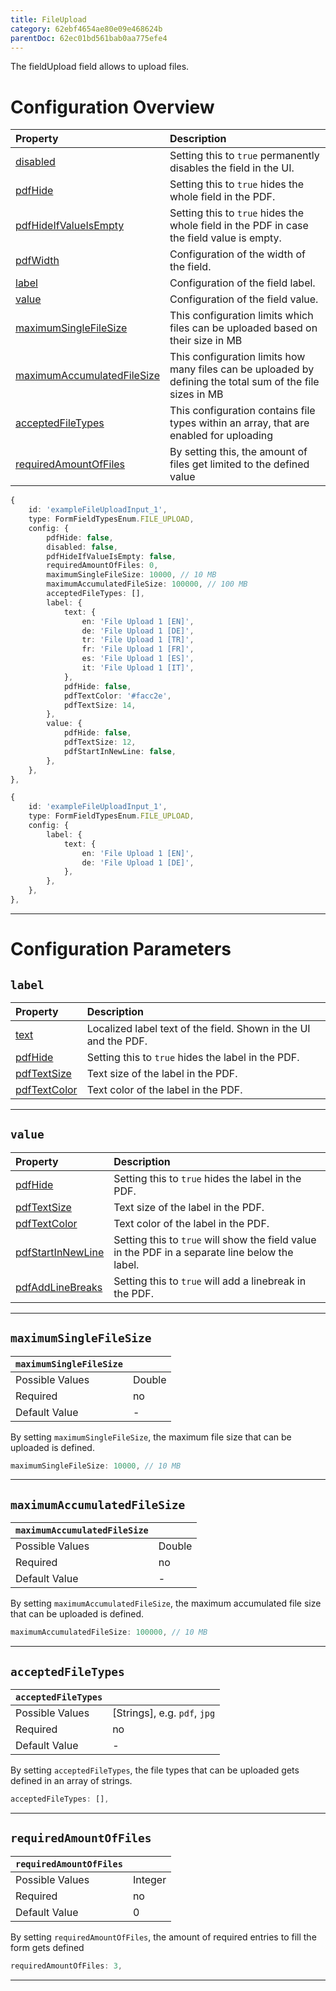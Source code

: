 ```yaml
---
title: FileUpload
category: 62ebf4654ae80e09e468624b
parentDoc: 62ec01bd561bab0aa775efe4
---
```


The fieldUpload field allows to upload files.
# Configuration Overview

| Property                                                                     | Description                      |
| :--------------------------------------------------------------------------- | :--------------------------------|
| [disabled](./24-general-properties/#disabled)                                | Setting this to `true` permanently disables the field in the UI. |
| [pdfHide](./24-general-properties/#pdfhide)                                  | Setting this to `true` hides the whole field in the PDF. |
| [pdfHideIfValueIsEmpty](./24-general-properties/#pdfhideifvalueisempty)      | Setting this to `true` hides the whole field in the PDF in case the field value is empty. |
| [pdfWidth](./24-general-properties/#pdfwidth)                                | Configuration of the width of the field. |
| [label](#label)                                                              | Configuration of the field label. |
| [value](#value)                                                              | Configuration of the field value. |
| [maximumSingleFileSize](#maximumsinglefilesize)                              | This configuration limits which files can be uploaded based on their size in MB |
| [maximumAccumulatedFileSize](#maximumaccumulatedfilesize)                    | This configuration limits how many files can be uploaded by defining the total sum of the file sizes in MB |
| [acceptedFileTypes](#acceptedfiletypes)                                      | This configuration contains file types within an array, that are enabled for uploading |
| [requiredAmountOfFiles](#requiredamountoffiles)                              | By setting this, the amount of files get limited to the defined value |

``` typescript (complete)
{
    id: 'exampleFileUploadInput_1',
    type: FormFieldTypesEnum.FILE_UPLOAD,
    config: {
        pdfHide: false,
        disabled: false,
        pdfHideIfValueIsEmpty: false,
        requiredAmountOfFiles: 0,
        maximumSingleFileSize: 10000, // 10 MB
        maximumAccumulatedFileSize: 100000, // 100 MB
        acceptedFileTypes: [],
        label: {
            text: {
                en: 'File Upload 1 [EN]',
                de: 'File Upload 1 [DE]',
                tr: 'File Upload 1 [TR]',
                fr: 'File Upload 1 [FR]',
                es: 'File Upload 1 [ES]',
                it: 'File Upload 1 [IT]',
            },
            pdfHide: false,
            pdfTextColor: '#facc2e',
            pdfTextSize: 14,
        },
        value: {
            pdfHide: false,
            pdfTextSize: 12,
            pdfStartInNewLine: false,
        },
    },
},
```

``` typescript (minimal)
{
    id: 'exampleFileUploadInput_1',
    type: FormFieldTypesEnum.FILE_UPLOAD,
    config: {
        label: {
            text: {
                en: 'File Upload 1 [EN]',
                de: 'File Upload 1 [DE]',
            },
        },
    },
},
```


---
# Configuration Parameters

## `label`

| Property                                                    | Description                       |
| :---------------------------------------------------------- | :-------------------------------- |
| [text](./24-general-properties/#text)                       | Localized label text of the field. Shown in the UI and the PDF. |
| [pdfHide](./24-general-properties/#pdfhide)                 | Setting this to `true` hides the label in the PDF. |
| [pdfTextSize](./24-general-properties/#pdftextsize)         | Text size of the label in the PDF. |
| [pdfTextColor](./24-general-properties/#pdftextcolor)       | Text color of the label in the PDF. |

---
## `value`

| Property                                                                        | Description                                                                                     |
| :------------------------------------------------------------------------------ | :---------------------------------------------------------------------------------------------- |
| [pdfHide](./24-general-properties/#pdfhide)                                     | Setting this to `true` hides the label in the PDF. |
| [pdfTextSize](./24-general-properties/#pdftextsize)                             | Text size of the label in the PDF. |
| [pdfTextColor](./24-general-properties/#pdftextcolor)                           | Text color of the label in the PDF. |
| [pdfStartInNewLine](./24-general-properties/#pdfstartinnewline)                 | Setting this to `true` will show the field value in the PDF in a separate line below the label. |
| [pdfAddLineBreaks](./24-general-properties/#pdfaddlinebreaks)                   | Setting this to `true` will add a linebreak in the PDF. |

---
## `maximumSingleFileSize`

| `maximumSingleFileSize`     |                 |
| :-------------- | :-------------- |
| Possible Values | Double     |
| Required        | no              |
| Default Value   | -               |

By setting `maximumSingleFileSize`, the maximum file size that can be uploaded is defined.

``` typescript
maximumSingleFileSize: 10000, // 10 MB
```

---
## `maximumAccumulatedFileSize`

| `maximumAccumulatedFileSize`     |                 |
| :-------------- | :-------------- |
| Possible Values | Double     |
| Required        | no              |
| Default Value   | -               |

By setting `maximumAccumulatedFileSize`, the maximum accumulated file size that can be uploaded is defined.

``` typescript
maximumAccumulatedFileSize: 100000, // 10 MB
```

---

## `acceptedFileTypes`

| `acceptedFileTypes`     |                 |
| :-------------- | :-------------- |
| Possible Values | [Strings], e.g.  `pdf`, `jpg`    |
| Required        | no              |
| Default Value   | -               |

By setting `acceptedFileTypes`, the file types that can be uploaded gets defined in an array of strings.
``` typescript
acceptedFileTypes: [],
```

---

## `requiredAmountOfFiles`

| `requiredAmountOfFiles`     |                 |
| :-------------- | :-------------- |
| Possible Values | Integer    |
| Required        | no              |
| Default Value   | 0               |

By setting `requiredAmountOfFiles`, the amount of required entries to fill the form gets defined
``` typescript
requiredAmountOfFiles: 3,
```

---